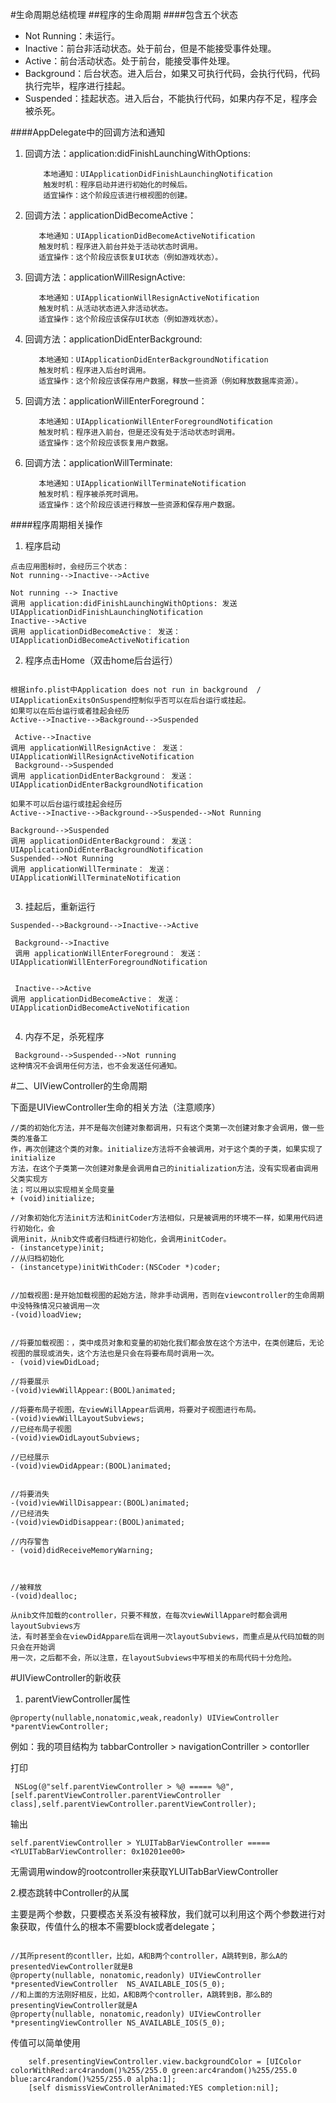 #生命周期总结梳理
##程序的生命周期
####包含五个状态
* Not Running：未运行。
* Inactive：前台非活动状态。处于前台，但是不能接受事件处理。
* Active：前台活动状态。处于前台，能接受事件处理。
* Background：后台状态。进入后台，如果又可执行代码，会执行代码，代码执行完毕，程序进行挂起。
* Suspended：挂起状态。进入后台，不能执行代码，如果内存不足，程序会被杀死。



####AppDelegate中的回调方法和通知
1. 回调方法：application:didFinishLaunchingWithOptions:
     
           本地通知：UIApplicationDidFinishLaunchingNotification
           触发时机：程序启动并进行初始化的时候后。
           适宜操作：这个阶段应该进行根视图的创建。
          
2. 回调方法：applicationDidBecomeActive：

          本地通知：UIApplicationDidBecomeActiveNotification
          触发时机：程序进入前台并处于活动状态时调用。
          适宜操作：这个阶段应该恢复UI状态（例如游戏状态）。
          
3. 回调方法：applicationWillResignActive:

          本地通知：UIApplicationWillResignActiveNotification
          触发时机：从活动状态进入非活动状态。
          适宜操作：这个阶段应该保存UI状态（例如游戏状态）。
          
          
4. 回调方法：applicationDidEnterBackground:

          本地通知：UIApplicationDidEnterBackgroundNotification
          触发时机：程序进入后台时调用。
          适宜操作：这个阶段应该保存用户数据，释放一些资源（例如释放数据库资源）。
          
5. 回调方法：applicationWillEnterForeground：

          本地通知：UIApplicationWillEnterForegroundNotification
          触发时机：程序进入前台，但是还没有处于活动状态时调用。
          适宜操作：这个阶段应该恢复用户数据。
          
6. 回调方法：applicationWillTerminate:

          本地通知：UIApplicationWillTerminateNotification
          触发时机：程序被杀死时调用。
          适宜操作：这个阶段应该进行释放一些资源和保存用户数据。
          
####程序周期相关操作

1. 程序启动

  ```
  点击应用图标时，会经历三个状态：
  Not running-->Inactive-->Active 

  Not running --> Inactive
  调用 application:didFinishLaunchingWithOptions: 发送   UIApplicationDidFinishLaunchingNotification 
Inactive-->Active  
调用 applicationDidBecomeActive： 发送：UIApplicationDidBecomeActiveNotification 

  ```   
  
2. 程序点击Home（双击home后台运行）

```

根据info.plist中Application does not run in background  /   UIApplicationExitsOnSuspend控制似乎否可以在后台运行或挂起。  
如果可以在后台运行或者挂起会经历
Active-->Inactive-->Background-->Suspended 

 Active-->Inactive 
调用 applicationWillResignActive： 发送：UIApplicationWillResignActiveNotification 
 Background-->Suspended 
调用 applicationDidEnterBackground： 发送：UIApplicationDidEnterBackgroundNotification 

如果不可以后台运行或挂起会经历
Active-->Inactive-->Background-->Suspended-->Not Running

Background-->Suspended 
调用 applicationDidEnterBackground： 发送：UIApplicationDidEnterBackgroundNotification  
Suspended-->Not Running 
调用 applicationWillTerminate： 发送：UIApplicationWillTerminateNotification


```

3. 挂起后，重新运行

```
Suspended-->Background-->Inactive-->Active

 Background-->Inactive 
 调用 applicationWillEnterForeground： 发送：UIApplicationWillEnterForegroundNotification 
 
 
 Inactive-->Active  
调用 applicationDidBecomeActive： 发送：UIApplicationDidBecomeActiveNotification 


```

4. 内存不足，杀死程序

```
 Background-->Suspended-->Not running
这种情况不会调用任何方法，也不会发送任何通知。
```


#二、UIViewController的生命周期

下面是UIViewController生命的相关方法（注意顺序）

```
//类的初始化方法，并不是每次创建对象都调用，只有这个类第一次创建对象才会调用，做一些类的准备工
作，再次创建这个类的对象。initialize方法将不会被调用，对于这个类的子类，如果实现了initialize
方法，在这个子类第一次创建对象是会调用自己的initialization方法，没有实现者由调用父类实现方
法；可以用以实现相关全局变量
+ (void)initialize;

//对象初始化方法init方法和initCoder方法相似，只是被调用的环境不一样，如果用代码进行初始化，会
调用init，从nib文件或者归档进行初始化，会调用initCoder。
- (instancetype)init;
//从归档初始化
- (instancetype)initWithCoder:(NSCoder *)coder;


//加载视图:是开始加载视图的起始方法，除非手动调用，否则在viewcontroller的生命周期中没特殊情况只被调用一次
-(void)loadView;


//将要加载视图：，类中成员对象和变量的初始化我们都会放在这个方法中，在类创建后，无论视图的展现或消失，这个方法也是只会在将要布局时调用一次。
- (void)viewDidLoad;

//将要展示
-(void)viewWillAppear:(BOOL)animated;

//将要布局子视图，在viewWillAppear后调用，将要对子视图进行布局。
-(void)viewWillLayoutSubviews;
//已经布局子视图
-(void)viewDidLayoutSubviews;

//已经展示
-(void)viewDidAppear:(BOOL)animated;


//将要消失
-(void)viewWillDisappear:(BOOL)animated;
//已经消失
-(void)viewDidDisappear:(BOOL)animated;

//内存警告
- (void)didReceiveMemoryWarning;



//被释放
-(void)dealloc;

从nib文件加载的controller，只要不释放，在每次viewWillAppare时都会调用layoutSubviews方
法，有时甚至会在viewDidAppare后在调用一次layoutSubviews，而重点是从代码加载的则只会在开始调
用一次，之后都不会，所以注意，在layoutSubviews中写相关的布局代码十分危险。

```

#UIViewController的新收获

1. parentViewController属性

```
@property(nullable,nonatomic,weak,readonly) UIViewController *parentViewController;
```
例如：我的项目结构为 tabbarController  >  navigationContriller > contorller

打印
```
 NSLog(@"self.parentViewController > %@ ===== %@",[self.parentViewController.parentViewController class],self.parentViewController.parentViewController);
```

输出

```
self.parentViewController > YLUITabBarViewController ===== <YLUITabBarViewController: 0x10201ee00>
```

无需调用window的rootcontroller来获取YLUITabBarViewController


2.模态跳转中Controller的从属

主要是两个参数，只要模态关系没有被释放，我们就可以利用这个两个参数进行对象获取，传值什么的根本不需要block或者delegate；

```

//其所present的contller，比如，A和B两个controller，A跳转到B，那么A的presentedViewController就是B
@property(nullable, nonatomic,readonly) UIViewController *presentedViewController  NS_AVAILABLE_IOS(5_0);
//和上面的方法刚好相反，比如，A和B两个controller，A跳转到B，那么B的presentingViewController就是A
@property(nullable, nonatomic,readonly) UIViewController *presentingViewController NS_AVAILABLE_IOS(5_0);

```

传值可以简单使用

```
    self.presentingViewController.view.backgroundColor = [UIColor colorWithRed:arc4random()%255/255.0 green:arc4random()%255/255.0 blue:arc4random()%255/255.0 alpha:1];
    [self dismissViewControllerAnimated:YES completion:nil];
```












 